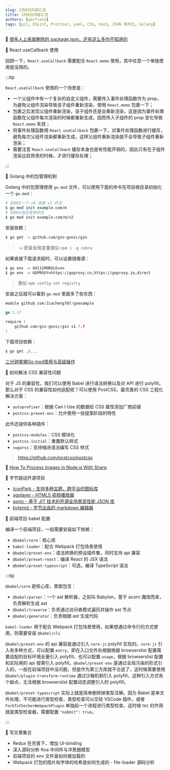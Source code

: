 ```yaml
---
slug: 2月6日内容汇总
title: 2月6日内容汇总
authors: [garfield]
tags: [git, ESLint, Prettier, yaml, CSS, Vue3, JSON 序列化, Golang]
---
```


📒 [很多人上来就删除的 package.json，还有这么多你不知道的](https://segmentfault.com/a/1190000039684460)

📒 React useCallback 使用

回顾一下，`React.useCallback` 需要配合 `React.memo` 使用，其中任意一个单独使用是没用的。

:::tip

`React.useCallback` 使用的一个场景是：

- 一个父组件中有一个复杂的自定义组件，需要传入事件处理函数作为 prop，为避免父组件渲染导致该子组件重新渲染，使用 `React.memo` 包裹一下；
- 包裹之后发现父组件重新渲染，该子组件还是会重新渲染，这是因为事件处理函数在父组件每次渲染的时候都重新生成，因而传入子组件的 prop 变化导致 `React.memo` 失效；
- 将事件处理函数用 `React.useCallback` 包裹一下，对事件处理函数进行缓存，避免每次父组件渲染都重新生成，这样父组件重新渲染就不会导致子组件重新渲染；
- 需要注意 `React.useCallback` 缓存本身也是有性能开销的，因此只有在子组件渲染比较昂贵的时候，才进行缓存处理；

:::

📒 Golang 中的包管理机制

Golang 中的包管理使用 `go.mod` 文件，可以使用下面的命令在项目根目录初始化一个 `go.mod`：

```bash
# 初始化一个 v0 或者 v1 的包
$ go mod init example.com/m
# 初始化指定版本的包
$ go mod init example.com/m/v2
```

安装依赖：

```bash
$ go get -u github.com/gin-gonic/gin
```

> `-u` 安装全局变量类似 `npm i -g cobra`

如果直接下载请求超时，可以设置镜像源：

```bash
$ go env -w GO111MODULE=on
$ go env -w GOPROXY=https://goproxy.cn,https://goproxy.io,direct
```

> 类似 `npm config set registry`

安装之后就可以看到 `go.mod` 里面多了些东西：

```go
module github.com/Jiacheng787/goexample

go 1.17

require (
	github.com/gin-gonic/gin v1.7.7
)
```

下载项目依赖：

```bash
$ go get ./...
```

[三分钟掌握Go mod常用与高级操作](https://zhuanlan.zhihu.com/p/103534192/)

📒 如何解决 CSS 兼容性问题

对于 JS 的兼容性，我们可以使用 Babel 进行语法转换以及对 API 进行 polyfill。那么对于 CSS 的兼容性如何适配呢？可以使用 PostCSS，最完善的 CSS 工程化解决方案：

- `autoprefixer`：根据 Can I Use 的数据给 CSS 属性添加厂商前缀
- `postcss-preset-env`：允许使用一些提案阶段的特性

此外还提供各种插件：

- `postcss-modules`：CSS 模块化
- `postcss-initial`：重置默认样式
- `sugarss`：支持缩进语法编写 CSS 样式

> https://github.com/postcss/postcss

📒 [How To Process Images in Node.js With Sharp](https://www.digitalocean.com/community/tutorials/how-to-process-images-in-node-js-with-sharp#step-3-resizing-changing-image-format-and-compressing-images)

📒 字节跳动开源项目

- [IconPark - 支持多种主题、跨平台的图标库](https://github.com/bytedance/IconPark)
- [xgplayer - HTML5 视频播放器](https://github.com/bytedance/xgplayer)
- [sonic - 基于 JIT 技术的开源全场景高性能 JSON 库](https://github.com/bytedance/sonic)
- [bytemd - 字节出品的 markdown 编辑器](https://github.com/bytedance/bytemd)

📒 前端项目 babel 配置

编译一个前端项目，一般需要安装如下依赖：

- `@babel/core`：核心库
- `babel-loader`：配合 Webpack 打包场景使用
- `@babel/preset-env`：语法转换的预设插件集，同时支持 api 兼容
- `@babel/preset-react`：编译 React 的 JSX 语法
- `@babel/preset-typescript`：可选，编译 TypeScript 语法

:::tip

`@babel/core` 是核心库，里面包含：

- `@babel/parser`：一个 ast 解析器，之前叫 Babylon，基于 acorn 魔改而来，负责解析生成 ast
- `@babel/traverse`：负责通过访问者模式遍历并操作 ast 节点
- `@babel/generator`：负责根据 ast 生成代码

`babel-loader` 用于配合 Webpack 打包场景使用，如果想通过命令行的方式使用，则需要安装 `@babel/cli`

`@babel/preset-env` 的 api 兼容是通过引入 `core-js` polyfill 实现的。`core-js` 引入有多种方式，可以配置 `entry`，即在入口文件处根据根据 browserslist 配置需要适配的目标环境全量引入 polyfill，也可以配置 `usage`，根据 browserslist 配置和实际用的 api 按需引入 polyfill。`@babel/preset-env` 是通过全局污染的形式引入的，一般在前端项目中没问题，但是作为第三方库就不合适了，这时候需要使用 `@babel/plugin-transform-runtime` 通过沙箱机制引入 polyfill，这种引入方式有个缺点，无法根据 browserslist 配置动态调整引入的 polyfill。

`@babel/preset-typescript` 实际上就是简单删除掉类型注解。因为 Babel 是单文件处理，不可能进行类型检查，类型检查可以交给 VSCode 插件，或者 `ForkTsCheckerWebpackPlugin` 单独起一个进程进行类型检查，这时候 tsc 的作用就是类型检查器，需要配置 `"noEmit": true`。

:::

📒 写文章集合

- Redux 在完善下，增加 UI-binding
- 深入源码分析 Koa 中间件与洋葱圈模型
- 前端项目的 env 文件是如何被加载的
- Webpack 打包的图片和字体的哈希是如何生成的 - file-loader 源码分析
